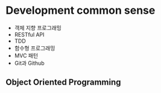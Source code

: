 # Development common sense
* 객체 지향 프로그래밍
* RESTful API
* TDD
* 함수형 프로그래밍
* MVC 패턴
* Git과 Github

## Object Oriented Programming
